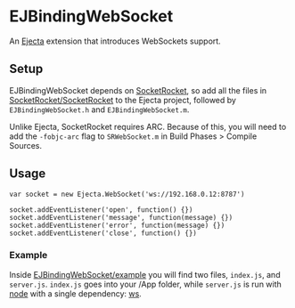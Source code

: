 # EJBindingWebSocket
An [Ejecta](https://github.com/phoboslab/Ejecta) extension that introduces WebSockets support.

## Setup
EJBindingWebSocket depends on [SocketRocket](https://github.com/square/SocketRocket), so add all the files in [SocketRocket/SocketRocket](https://github.com/square/SocketRocket/tree/master/SocketRocket) to the Ejecta project, followed by `EJBindingWebSocket.h` and `EJBindingWebSocket.m`.

Unlike Ejecta, SocketRocket requires ARC. Because of this, you will need to add the `-fobjc-arc` flag to `SRWebSocket.m` in Build Phases > Compile Sources.

## Usage

	var socket = new Ejecta.WebSocket('ws://192.168.0.12:8787')
	
	socket.addEventListener('open', function() {})
	socket.addEventListener('message', function(message) {})
	socket.addEventListener('error', function(message) {})
	socket.addEventListener('close', function() {})
	
### Example

Inside [EJBindingWebSocket/example](https://github.com/michaelrhodes/EJBindingWebSocket/tree/master/example) you will find two files, `index.js`, and `server.js`. `index.js` goes into your /App folder, while `server.js` is run with [node](https://github.com/joyent/node) with a single dependency: [ws](https://github.com/einaros/ws).